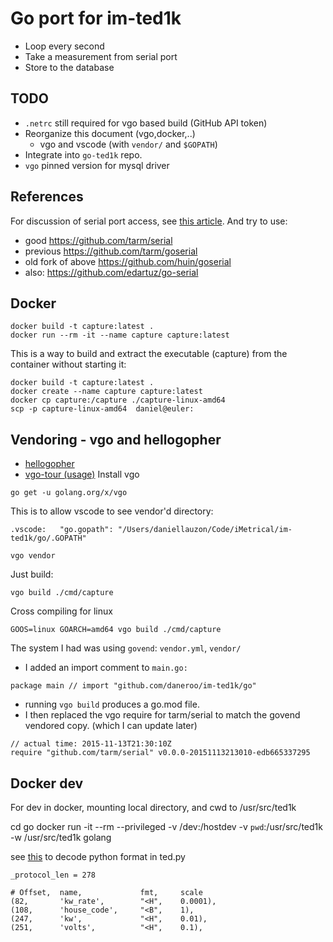 # Go port for im-ted1k

- Loop every second
- Take a measurement from serial port
- Store to the database

## TODO
- `.netrc` still required for vgo based build (GitHub API token)
- Reorganize this document (vgo,docker,..)
    - vgo and vscode (with `vendor/` and `$GOPATH`)
- Integrate into `go-ted1k` repo.
- `vgo` pinned version for mysql driver

## References
For discussion of serial port access, see [this article](http://reprage.com/post/using-golang-to-connect-raspberrypi-and-arduino/).
And try to use:

- good https://github.com/tarm/serial
- previous https://github.com/tarm/goserial
- old fork of above https://github.com/huin/goserial
- also: https://github.com/edartuz/go-serial

## Docker
```
docker build -t capture:latest .
docker run --rm -it --name capture capture:latest
```

This is a way to build and extract the executable (capture) from the container without starting it:
```
docker build -t capture:latest .
docker create --name capture capture:latest
docker cp capture:/capture ./capture-linux-amd64
scp -p capture-linux-amd64  daniel@euler:
```

## Vendoring - vgo and hellogopher
- [hellogopher](https://github.com/cloudflare/hellogopher)
- [vgo-tour (usage)](https://research.swtch.com/vgo-tour)
Install vgo
```
go get -u golang.org/x/vgo
```

This is to allow vscode to see vendor'd directory:
```
.vscode:   "go.gopath": "/Users/daniellauzon/Code/iMetrical/im-ted1k/go/.GOPATH"

vgo vendor
```

Just build:
```
vgo build ./cmd/capture
```


Cross compiling for linux
```
GOOS=linux GOARCH=amd64 vgo build ./cmd/capture
```

The system I had was using `govend`: `vendor.yml`, `vendor/`
- I added an import comment to `main.go:` 
```
package main // import "github.com/daneroo/im-ted1k/go"
```
- running `vgo build` produces a go.mod file.
- I then replaced the vgo require for tarm/serial to match the govend vendored copy. (which I can update later)
```
// actual time: 2015-11-13T21:30:10Z
require "github.com/tarm/serial" v0.0.0-20151113213010-edb665337295
```

## Docker dev
For dev in docker, mounting local directory, and cwd to /usr/src/ted1k

cd go
docker run -it --rm --privileged -v /dev:/hostdev -v `pwd`:/usr/src/ted1k -w /usr/src/ted1k  golang


see [this](https://docs.python.org/2/library/struct.html) to decode python format in ted.py

    _protocol_len = 278

    # Offset,  name,             fmt,     scale
    (82,       'kw_rate',        "<H",    0.0001),
    (108,      'house_code',     "<B",    1),
    (247,      'kw',             "<H",    0.01),
    (251,      'volts',          "<H",    0.1),

